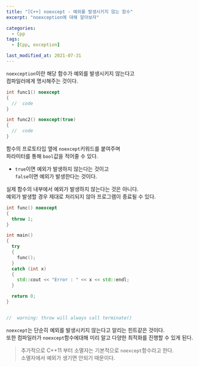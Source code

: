 ```yaml
---
title: "[C++] noexcept - 예외를 발생시키지 않는 함수"
excerpt: "noexception에 대해 알아보자"

categories:
  - Cpp
tags:
  - [Cpp, exception]

last_modified_at: 2021-07-31
---
```


`noexception`이란 해당 함수가 예외를 발생시키지 않는다고   
컴파일러에게 명시해주는 것이다.

```cpp
int func1() noexcept
{
  //  code
}

int func2() noexcept(true)
{
  //  code
}
```

함수의 프로토타입 옆에 `noexcept`키워드를 붙여주며   
파라미터를 통해 `bool`값을 적어줄 수 있다.   
* `true`이면 예외가 발생하지 않는다는 것이고   
`false`이면 예외가 발생한다는 것이다.

실제 함수의 내부에서 예외가 발생하지 않는다는 것은 아니다.   
예외가 발생할 경우 제대로 처리되지 않아 프로그램이 종료될 수 있다.

```cpp
int func() noexcept
{
  throw 1;
}

int main()
{
  try
  {
    func();
  }
  catch (int x)
  {
    std::cout << "Error : " << x << std::endl;
  }

  return 0;
}


//  warning: throw will always call terminate()
```

`noexcept`는 단순히 예외를 발생시키지 않는다고 알리는 힌트같은 것이다.   
또한 컴파일러가 `noexcept`함수에대해 미리 알고 다양한 최적화를 진행할 수 있게 된다.

> 추가적으로 C++11 부터 소멸자는 기본적으로 `noexcept`함수라고 한다.   
소멸자에서 예외가 생기면 안되기 때문이다.